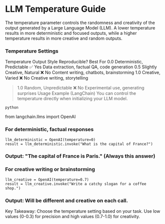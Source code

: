 # LLM Temperature Guide
The temperature parameter controls the randomness and creativity of the output generated by a Large Language Model (LLM). A lower temperature results in more deterministic and focused outputs, while a higher temperature results in more creative and random outputs.

### Temperature Settings
Temperature	Output Style	Reproducible?	Best For
0.0	Deterministic, Predictable	✅ Yes	Data extraction, factual QA, code generation
0.5	Slightly Creative, Natural	❌ No	Content writing, chatbots, brainstorming
1.0	Creative, Varied	❌ No	Creative writing, storytelling
>1.0	Random, Unpredictable	❌ No	Experimental use, generating surprises
Usage Example (LangChain)
You can control the temperature directly when initializing your LLM model.

```
python
```
from langchain.llms import OpenAI

### For deterministic, factual responses

```
llm_deterministic = OpenAI(temperature=0)
result = llm_deterministic.invoke("What is the capital of France?")

```
### Output: "The capital of France is Paris." (Always this answer)

### For creative writing or brainstorming

```
llm_creative = OpenAI(temperature=0.7)
result = llm_creative.invoke("Write a catchy slogan for a coffee shop.")

```
### Output: Will be different and creative on each call.
Key Takeaway: Choose the temperature setting based on your task. Use low values (0-0.3) for precision and high values (0.7-1.0) for creativity.
